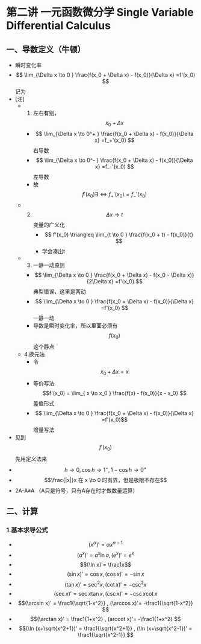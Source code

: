 # 第二讲 一元函数微分学 Single Variable Differential Calculus
## 一、导数定义（牛顿）
* 瞬时变化率
* $$ \lim_{\Delta x \to 0 } \frac{f(x_0 + \Delta x) - f(x_0)}{\Delta x} =f'(x_0) $$ 记为
* [注]
    * 1. 左右有别， $$ x_0 + \Delta x $$
        * $$ \lim_{\Delta x \to 0^+ } \frac{f(x_0 + \Delta x) - f(x_0)}{\Delta x} =f_+'(x_0) $$  右导数
        * $$ \lim_{\Delta x \to 0^- } \frac{f(x_0 + \Delta x) - f(x_0)}{\Delta x} =f_-'(x_0) $$  左导数
        * 故 $$f'(x_0) \exists  \Longleftrightarrow f_+'(x_0)=f_-'(x_0)$$
    * 2. $$ \Delta x \to t $$ 变量的广义化
         * $$ f'(x_0) \triangleq \lim_{t \to 0 } \frac{f(x_0 + t) - f(x_0)}{t}  $$ 
         * 学会凑出t
    * 3. 一静一动原则
        * $$ \lim_{\Delta x \to 0 } \frac{f(x_0 + \Delta x) - f(x_0 - \Delta x)}{2\Delta x} =f'(x_0) $$ 典型错误，这里是两动
        * $$ \lim_{\Delta x \to 0 } \frac{f(x_0 + \Delta x) - f(x_0)}{\Delta x} =f'(x_0) $$ 一静一动
        * 导数是瞬时变化率，所以里面必须有$$f(x_0)$$这个静点
    * 4.换元法 
        * 令$$ x_0 + \Delta x  = x $$
        * 等价写法 $$f'(x_0) = \lim_{ x \to x_0 } \frac{f(x) - f(x_0)}{x - x_0}  $$ 差值形式
        * $$ \lim_{\Delta x \to 0 } \frac{f(x_0 + \Delta x) - f(x_0)}{\Delta x} =f'(x_0)$$ 增量写法
* 见到$$f'(x_0)$$ 先用定义法来
* $$ h \to 0, \cos h \to 1^- , 1- \cos h \to 0^+$$
* $$\frac{|x|}x 在 x \to 0 时有界，但是极限不存在$$
* 2A-A≠A （A只是符号，只有A存在时才做数量运算）
## 二、计算
### 1.基本求导公式
* $$(x^\alpha)' = \alpha x^{\alpha -1} $$
* $$ (a^x)'=a^x \ln a ,(e^x)'=e^x$$
* $$(\ln x)'= \frac1x$$
* $$(\sin x)' = \cos x , (\cos x)'= -\sin x$$
* $$(\tan x)' = \sec^2 x , (\cot x)'= -\csc^2 x$$
* $$(\sec x)' = \sec x\tan x , (\csc x)'= -\csc x \cot x$$
* $$(\arcsin x)' = \frac1{\sqrt{1-x^2}} , (\arccos x)'= -\frac1{\sqrt{1-x^2}} $$
* $$(\arctan x)' = \frac1{1+x^2} , (arccot x)'= -\frac1{1+x^2} $$
* $$(\ln (x+\sqrt{x^2+1})' = \frac1{\sqrt{x^2+1}} , (\ln (x+\sqrt{x^2-1})' = \frac1{\sqrt{x^2-1}} $$






